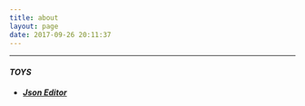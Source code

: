 ```yaml
---
title: about
layout: page
date: 2017-09-26 20:11:37
---
```




---
#### *TOYS*
* [***Json Editor***](../jsoneditor)
